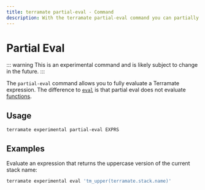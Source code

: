 ```yaml
---
title: terramate partial-eval - Command
description: With the terramate partial-eval command you can partially evaluate a Terramate expression.
---
```


# Partial Eval

::: warning
This is an experimental command and is likely subject to change in the future.
:::

The `partial-eval` command allows you to fully evaluate a Terramate expression. The difference to [`eval`](./eval.md) is
that partial eval does not evaluate [functions](../code-generation/functions/index.md).

## Usage

`terramate experimental partial-eval EXPRS`

## Examples

Evaluate an expression that returns the uppercase version of the current stack name: 

```bash
terramate experimental eval 'tm_upper(terramate.stack.name)'
```
